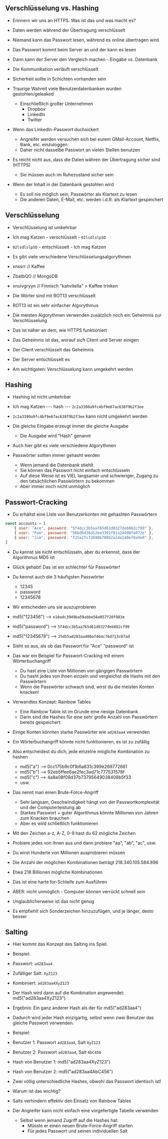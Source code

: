 ## Verschlüsselung vs. Hashing

- Erinnern wir uns an HTTPS. Was ist das und was macht es?
- Daten werden während der Übertragung verschlüsselt
- Niemand kann das Passwort lesen, während es online übertragen wird
- Das Passwort kommt beim Server an und der kann es lesen
- Dann kann der Server den Vergleich machen - Eingabe vs. Datenbank
- Die Kommunikation verläuft verschlüsselt

- Sicherheit sollte in Schichten vorhanden sein

- Traurige Wahreit viele Benutzerdatenbanken wurden gestohlen/geleaked
  - Einschließlich großer Unternehmen
    - Dropbox
    - LinkedIn
    - Twitter

- Wenn das LinkedIn-Passwort duchsickert
  - Angreifer werden versuchen sich bei eurem GMail-Account, Netflix, Bank, etc. einzuloggen
  - Daher nicht dasselbe Passwort an vielen Stellen benutzen

- Es reicht nicht aus, dass die Daten währen der Übertragung sicher sind (HTTPS)
  - Sie müssen auch im Ruhezustand sicher sein

- Wenn der Inhalt in der Datenbank gestohlen wird
  - Es soll nie möglich sein, Passwörter als Klartext zu lesen
  - Die anderen Daten, E-Mail, etc. werden i.d.R. als Klartext gespeichert

## Verschlüsselung

- Verschlüsselung ist umkehrbar
- Ich mag Katzen - verschlüsselt - `02lsdlslpSD`
- `02lsdlslpSD` - entschlüsselt - Ich mag Katzen

- Es gibt viele verschiedene Verschlüsselungsalgorythmen

- xnssrr // Kaffee
- ZbatbQO // MongoDB
- xnuivgryyn // Finnisch "kahvitella" > Kaffee trinken

- Die Wörter sind mit ROT13 verschlüsselt
- ROT13 ist ein sehr einfacher Algorythmus
- Die meisten Algorythmen verwenden zusätzlich noch ein Geheimnis zur Verschlüsselung
- Das ist näher an dem, wie HTTPS funktioniert

- Das Geheimnis ist das, worauf sich Client und Server einigen
- Der Client verschlüsselt das Geheimnis
- Der Server entschlüsselt es

- Am wichtigsten: Verschlüsselung kann umgekehrt werden

## Hashing

- Hashing ist nicht umkehrbar

- Ich mag Katzen --- hash --- `2c2a3390a9fc4bf9e67ac638f9b2f3ee`

- `2c2a3390a9fc4bf9e67ac638f9b2f3ee` kann nicht umgekehrt werden

- Die gleiche Eingabe erzeugt immer die gleiche Ausgabe
    - Die Ausgabe wird "Hash" genannt

- Auch hier gibt es viele verschiedene Algorythmen

- Passwörter sollten immer gehasht werden
  - Wenn jemand die Datenbank stiehlt
  - Sie können das Passwort nicht einfach entschlüsseln
  - Auf diese Weise ist es VIEL langsamer und schwieriger, Zugang zu den tatsächlichen Passwörtern zu bekommen
  - Aber immer noch nicht unmöglich

## Passwort-Cracking

- Du erhältst eine Liste von Benutzerkonten mit gehashten Passwörtern


```js
const accounts = [
    { user: "Ace", password: "5f4dcc3b5aa765d61d8327deb882cf99" },
    { user: "Pam", password: "96bd6436d12ee3301f81a24498fe072e" },
    { user: "Jim", password: "f25a2fc72690b780b2a14e140ef6a9e0" },
]
```

- Du kannst sie nicht entschlüsseln, aber du erkennst, dass der Algorithmus MD5 ist
- Glück gehabt! Das ist ein schlechter für Passwörter!
- Du kennst auch die 3 häufigsten Passwörter
  - 12345
  - password
  - 12345678

- Wir entscheiden uns sie auszuprobieren
- md5("123456") --> `e10adc3949ba59abbe56e057f20f883e`
- md5("password") --> `5f4dcc3b5aa765d61d8327deb882cf99`
- md5("12345678") --> `25d55ad283aa400af464c76d713c07ad`

- Sieht so aus, als ob das Passwort für "Ace" "password" ist

- Das war ein Beispiel für Passwort-Cracking mit einem Wörterbuchangriff
  - Du hast eine Liste von Millionen von gängigen Passwörtern
  - Du hasht jedes von ihnen einzeln und vergleichst die Hashs mit den Passwörtern
  - Wenn die Passwörter schwach sind, wirst du die meisten Konten knacken!

- Verwandtes Konzept: Rainbow Tables
  - Eine Rainbow Table ist im Grunde eine riesige Datenbank
  - Darin sind die Hashes für eine sehr große Anzahl von Passwörtern bereits gespeichert

- Einige Konten könnten starke Passwörter wie `ad283aa4` verwenden
- Ein Wörterbuchangriff könnte nicht funktionieren, es ist zu zufällig
- Also entscheidest du dich, jede einzelne mögliche Kombination zu hashen
    - md5("a") --> 0cc175b9c0f1b6a831c399e269772661
    - md5("b") --> 92eb5ffee6ae2fec3ad71c777531578f
    - md5("c") --> 4a8a08f09d37b73795649038408b5f33
    - usw.

- Das nennt man einen Brute-Force-Angriff
  - Sehr langsam, Geschwindigkeit hängt von der Passwortkomplexität und der Computerleistung ab
  - Starkes Passwort + guter Algorithmus könnte Millionen von Jahren zum Knacken brauchen
  - Aber es wird schließlich funktionieren

- Mit den Zeichen a-z, A-Z, 0-9 hast du 62 mögliche Zeichen
- Probiere jedes von ihnen aus und dann probiere "aa", "ab", "ac", usw.
- Du wirst Hunderte von Millionen ausprobieren müssen
- Die Anzahl der möglichen Kombinationen beträgt 218.340.105.584.896
- Etwa 218 Billionen mögliche Kombinationen
- Das ist eine harte for-Schleife zum Ausführen
- ABER: nicht unmöglich - Computer können verrückt schnell sein
- Unglaublicherweise ist das nicht genug
- Es empfiehlt sich Sonderzeichen hinzuzufügen, und je länger, desto besser

## Salting

- Hier kommt das Konzept des Salting ins Spiel.
- Beispiel:
- Passwort: `ad283aa4`
- Zufälliger Salt: `XyZ123`
- Kombiniert: `ad283aa4XyZ123`
- Der Hash wird dann auf die Kombination angewendet: md5("ad283aa4XyZ123")
- Ergebnis: Ein ganz anderer Hash als der für md5("ad283aa4")
- Dadurch wird jeder Hash einzigartig, selbst wenn zwei Benutzer das gleiche Passwort verwenden.

- Beispiel:
- Benutzer 1: Passwort `ad283aa4`, Salt `XyZ123`
- Benutzer 2: Passwort `ad283aa4`, Salt `AbC456`
- Hash von Benutzer 1: md5("ad283aa4XyZ123")
- Hash von Benutzer 2: md5("ad283aa4AbC456")
- Zwei völlig unterschiedliche Hashes, obwohl das Passwort identisch ist!
- Warum ist das wichtig?
- Salts verhindern effektiv den Einsatz von Rainbow Tables
- Der Angreifer kann nicht einfach eine vorgefertigte Tabelle verwenden
  - Selbst wenn jemand Zugriff auf die Hashes hat:
    - Müsste er einen neuen Brute-Force-Angriff starten
    - Für jedes Passwort und seinen individuellen Salt



